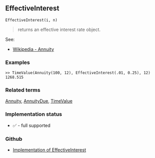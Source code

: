 ## EffectiveInterest

```
EffectiveInterest(i, n)
```

> returns an effective interest rate object.
  

See:
* [Wikipedia - Annuity](https://en.wikipedia.org/wiki/Effective_interest_rate)
 
### Examples

```
>> TimeValue(Annuity(100, 12), EffectiveInterest(.01, 0.25), 12)
1268.515
```

### Related terms 
[Annuity](Annuity.md), [AnnuityDue](AnnuityDue.md), [TimeValue](TimeValue.md)






### Implementation status

* &#x2705; - full supported

### Github

* [Implementation of EffectiveInterest](https://github.com/axkr/symja_android_library/blob/master/symja_android_library/matheclipse-core/src/main/java/org/matheclipse/core/builtin/FinancialFunctions.java#L55) 
